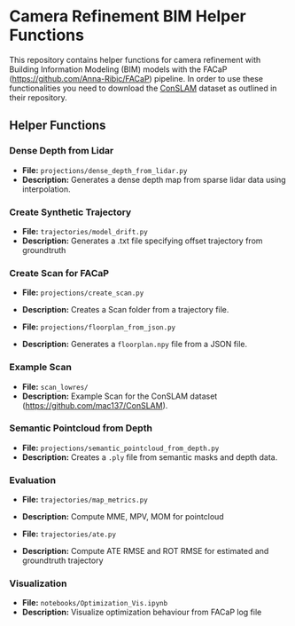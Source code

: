 # Camera Refinement BIM Helper Functions

This repository contains helper functions for camera refinement with Building Information Modeling (BIM) models with the FACaP (https://github.com/Anna-Ribic/FACaP) pipeline. In order to use these functionalities you need to download the [ConSLAM](https://github.com/mac137/ConSLAM) dataset as outlined in their repository.

## Helper Functions

### Dense Depth from Lidar
- **File:** `projections/dense_depth_from_lidar.py`
- **Description:** Generates a dense depth map from sparse lidar data using interpolation.

### Create Synthetic Trajectory
- **File:** `trajectories/model_drift.py`
- **Description:** Generates a .txt file specifying offset trajectory from groundtruth

### Create Scan for FACaP 
- **File:** `projections/create_scan.py`
- **Description:** Creates a Scan folder from a trajectory file.

- **File:** `projections/floorplan_from_json.py`
- **Description:** Generates a `floorplan.npy` file from a JSON file.

### Example Scan
- **File:** `scan_lowres/`
- **Description:** Example Scan for the ConSLAM dataset (https://github.com/mac137/ConSLAM).

### Semantic Pointcloud from Depth
- **File:** `projections/semantic_pointcloud_from_depth.py`
- **Description:** Creates a `.ply` file from semantic masks and depth data.

### Evaluation
- **File:** `trajectories/map_metrics.py`
- **Description:** Compute MME, MPV, MOM for pointcloud

- **File:** `trajectories/ate.py`
- **Description:** Compute ATE RMSE and ROT RMSE for estimated and groundtruth trajectory

### Visualization
- **File:** `notebooks/Optimization_Vis.ipynb`
- **Description:** Visualize optimization behaviour from FACaP log file

